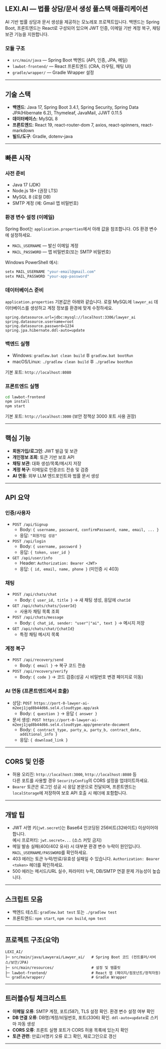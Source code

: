 ## LEXI.AI — 법률 상담/문서 생성 풀스택 애플리케이션

AI 기반 법률 상담과 문서 생성을 제공하는 모노레포 프로젝트입니다. 백엔드는 Spring Boot, 프론트엔드는 React로 구성되어 있으며 JWT 인증, 이메일 기반 계정 복구, 채팅 보관 기능을 지원합니다.

### 모듈 구조
- `src/main/java` — Spring Boot 백엔드 (API, 인증, JPA, 메일)
- `lawbot-frontend/` — React 프론트엔드 (CRA, 라우팅, 채팅 UI)
- `gradle/wrapper/` — Gradle Wrapper 설정

---

## 기술 스택
- **백엔드**: Java 17, Spring Boot 3.4.1, Spring Security, Spring Data JPA(Hibernate 6.2), Thymeleaf, JavaMail, JJWT 0.11.5
- **데이터베이스**: MySQL 8
- **프론트엔드**: React 19, react-router-dom 7, axios, react-spinners, react-markdown
- **빌드/도구**: Gradle, dotenv-java

---

## 빠른 시작

### 사전 준비
- Java 17 (JDK)
- Node.js 18+ (권장 LTS)
- MySQL 8 (로컬 DB)
- SMTP 계정 (예: Gmail 앱 비밀번호)

### 환경 변수 설정 (이메일)
Spring Boot는 `application.properties`에서 아래 값을 참조합니다. OS 환경 변수에 설정하세요.
- `MAIL_USERNAME` — 발신 이메일 계정
- `MAIL_PASSWORD` — 앱 비밀번호(또는 SMTP 비밀번호)

Windows PowerShell 예시:
```powershell
setx MAIL_USERNAME "your-email@gmail.com"
setx MAIL_PASSWORD "your-app-password"
```

### 데이터베이스 준비
`application.properties` 기본값은 아래와 같습니다. 로컬 MySQL에 `lawyer_ai` 데이터베이스를 생성하고 계정 정보를 환경에 맞게 수정하세요.
```properties
spring.datasource.url=jdbc:mysql://localhost:3306/lawyer_ai
spring.datasource.username=root
spring.datasource.password=1234
spring.jpa.hibernate.ddl-auto=update
```

### 백엔드 실행
- Windows: `gradlew.bat clean build` 후 `gradlew.bat bootRun`
- macOS/Linux: `./gradlew clean build` 후 `./gradlew bootRun`

기본 포트: `http://localhost:8080`

### 프론트엔드 실행
```bash
cd lawbot-frontend
npm install
npm start
```
기본 포트: `http://localhost:3000` (보안 정책상 3000 포트 사용 권장)

---

## 핵심 기능
- **회원가입/로그인**: JWT 발급 및 보관
- **개인정보 조회**: 토큰 기반 보호 API
- **채팅 보관**: 대화 생성/목록/메시지 저장
- **계정 복구**: 이메일로 인증코드 전송 및 검증
- **AI 연동**: 외부 LLM 엔드포인트와 법률 문서 생성

---

## API 요약

### 인증/사용자
- `POST /api/Signup`
  - Body: `{ username, password, confirmPassword, name, email, ... }`
  - 응답: `"회원가입 성공"`
- `POST /api/login`
  - Body: `{ username, password }`
  - 응답: `{ token, user_id }`
- `GET /api/user/info`  
  - Header: `Authorization: Bearer <JWT>`
  - 응답: `{ id, email, name, phone }` (미인증 시 403)

### 채팅
- `POST /api/chats/chat`  
  - Body: `{ user_id, title }` → 새 채팅 생성, 응답에 `chatId`
- `GET /api/chats/chats/{userId}`  
  - 사용자 채팅 목록 조회
- `POST /api/chats/message`  
  - Body: `{ chat_id, sender: "user"|"ai", text }` → 메시지 저장
- `GET /api/chats/chat/{chatId}`  
  - 특정 채팅 메시지 목록

### 계정 복구
- `POST /api/recovery/send`  
  - Body: `{ email }` → 복구 코드 전송
- `POST /api/recovery/verify`  
  - Body: `{ code }` → 코드 검증(성공 시 비밀번호 변경 페이지로 이동)

### AI 연동 (프론트엔드에서 호출)
- 상담: `POST https://port-0-lawyer-ai-m2eej1jqd8b44d66.sel4.cloudtype.app/ask`  
  - Body: `{ question }` → 응답 `{ answer }`
- 문서 생성: `POST https://port-0-lawyer-ai-m2eej1jqd8b44d66.sel4.cloudtype.app/generate-document`  
  - Body: `{ contract_type, party_a, party_b, contract_date, additional_info }`  
  - 응답: `{ download_link }`

---

## CORS 및 인증
- 허용 오리진: `http://localhost:3000`, `http://localhost:8080` 등  
  다른 포트를 사용할 경우 `SecurityConfig`의 CORS 설정을 업데이트하세요.
- `Bearer` 토큰은 로그인 성공 시 응답 본문으로 전달되며, 프론트엔드는 `localStorage`에 저장하여 보호 API 호출 시 헤더에 포함합니다.

---

## 개발 팁
- JWT 서명 키(`jwt.secret`)는 Base64 인코딩된 256비트(32바이트) 이상이어야 합니다.  
  예시 프로퍼티: `jwt.secret=...` (소스 커밋 금지)
- 메일 발송 실패(400/402 유사) 시 대부분 환경 변수 누락이 원인입니다. `MAIL_USERNAME/PASSWORD`를 확인하세요.
- 403 에러는 토큰 누락/만료/유효성 실패일 수 있습니다. `Authorization: Bearer <token>` 헤더를 확인하세요.
- 500 에러는 메서드/URL 실수, 파라미터 누락, DB/SMTP 연결 문제 가능성이 높습니다.

---

## 스크립트 모음
- 백엔드 테스트: `gradlew.bat test` 또는 `./gradlew test`
- 프론트엔드: `npm start`, `npm run build`, `npm test`

---

## 프로젝트 구조(요약)
```text
LEXI_AI/
├─ src/main/java/Lawyerai/Lawyer_ai/   # Spring Boot 코드 (컨트롤러/서비스/보안/JPA)
├─ src/main/resources/                 # 설정 및 템플릿
├─ lawbot-frontend/                    # React 앱 (페이지/컴포넌트/정적자원)
└─ gradle/wrapper/                     # Gradle Wrapper
```

---

## 트러블슈팅 체크리스트
- **이메일 오류**: SMTP 계정, 포트(587), TLS 설정 확인. 환경 변수 설정 여부 확인
- **DB 연결 오류**: DB명/계정/비밀번호, 포트(3306) 확인. `ddl-auto=update`로 스키마 자동 생성
- **CORS 오류**: 프론트 실행 포트가 CORS 허용 목록에 있는지 확인
- **토큰 관련**: 만료/서명키 오류 로그 확인, 재로그인으로 갱신

---


